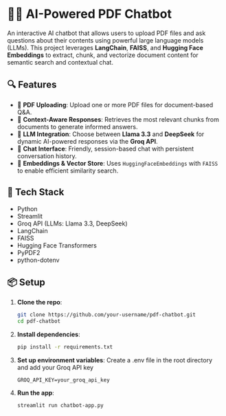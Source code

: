# 📄🤖 AI-Powered PDF Chatbot

An interactive AI chatbot that allows users to upload PDF files and ask questions about their contents using powerful large language models (LLMs). This project leverages **LangChain**, **FAISS**, and **Hugging Face Embeddings** to extract, chunk, and vectorize document content for semantic search and contextual chat.

## 🔍 Features

- 📄 **PDF Uploading**: Upload one or more PDF files for document-based Q&A.
- 🧠 **Context-Aware Responses**: Retrieves the most relevant chunks from documents to generate informed answers.
- 🤖 **LLM Integration**: Choose between **Llama 3.3** and **DeepSeek** for dynamic AI-powered responses via the **Groq API**.
- 💬 **Chat Interface**: Friendly, session-based chat with persistent conversation history.
- 🧰 **Embeddings & Vector Store**: Uses `HuggingFaceEmbeddings` with `FAISS` to enable efficient similarity search.

## 🚀 Tech Stack

- Python
- Streamlit
- Groq API (LLMs: Llama 3.3, DeepSeek)
- LangChain
- FAISS
- Hugging Face Transformers
- PyPDF2
- python-dotenv

## 📦 Setup

1. **Clone the repo**:
   ```bash
   git clone https://github.com/your-username/pdf-chatbot.git
   cd pdf-chatbot
   ```

2. **Install dependencies**:
   ```bash
   pip install -r requirements.txt
   ```
  
3. **Set up environment variables**:
   Create a .env file in the root directory and add your Groq API key
   ```env
   GROQ_API_KEY=your_groq_api_key
   ```

4. **Run the app**:
   ```bash
   streamlit run chatbot-app.py
   ```

